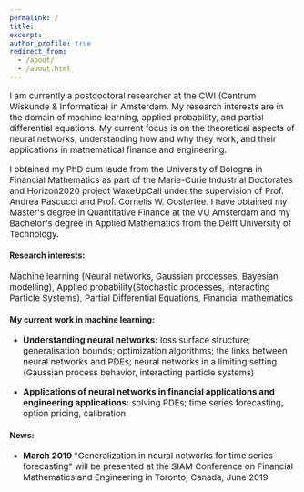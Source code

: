 ```yaml
---
permalink: /
title: 
excerpt:
author_profile: true
redirect_from: 
  - /about/
  - /about.html
---
```

<p style="font-size:15px">
I am currently a postdoctoral researcher at the CWI (Centrum Wiskunde & Informatica) in Amsterdam. My research interests are in the domain of machine learning, applied probability, and partial differential equations. My current focus is on the theoretical aspects of neural networks, understanding how and why they work, and their applications in mathematical finance and engineering. 
</p>

<p style="font-size:15px">
I obtained my PhD cum laude from the University of Bologna in Financial Mathematics as part of the Marie-Curie Industrial Doctorates and Horizon2020 project WakeUpCall under the supervision of Prof. Andrea Pascucci and Prof. Cornelis W. Oosterlee. I have obtained my Master's degree in Quantitative Finance at the VU Amsterdam and my Bachelor's degree in Applied Mathematics from the Delft University of Technology. 
</p>

<h4>Research interests:</h4>
<p style="font-size:15px">
Machine learning (Neural networks, Gaussian processes, Bayesian modelling), Applied probability(Stochastic processes, Interacting Particle Systems), Partial Differential Equations, Financial mathematics
</p>


<h4>My current work in machine learning:</h4>
<ul>
<li><p style="font-size:15px"><b>Understanding neural networks:</b> loss surface structure; generalisation bounds; optimization algorithms; the links between neural networks and PDEs; neural networks in a limiting setting (Gaussian process behavior, interacting particle systems)</p></li>
<li><p style="font-size:15px"><b>Applications of neural networks in financial applications and engineering applications:</b> solving PDEs; time series forecasting, option pricing, calibration </p></li>
</ul>

<h4>News:</h4>
<ul>
<li><p style="font-size:15px"><b>March 2019 </b> "Generalization in neural networks for time series forecasting" will be presented at the SIAM Conference on Financial Mathematics and Engineering in Toronto, Canada, June 2019</p></li>
</ul>
